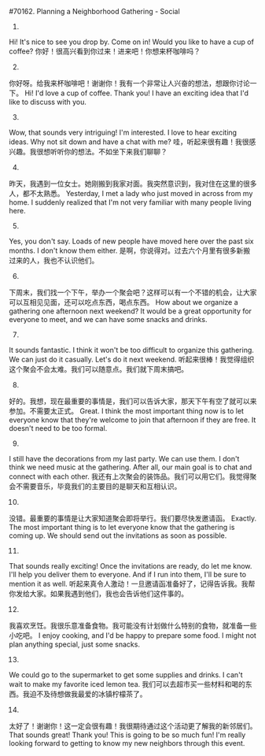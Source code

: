 #70162. Planning a Neighborhood Gathering - Social

1.
Hi! It's nice to see you drop by. Come on in! Would you like to have a cup of coffee?
你好！很高兴看到你过来！进来吧！你想来杯咖啡吗？

2.
你好呀。给我来杯咖啡吧！谢谢你！我有一个非常让人兴奋的想法，想跟你讨论一下。
Hi! I'd love a cup of coffee. Thank you! I have an exciting idea that I'd like to discuss with you.

3.
Wow, that sounds very intriguing! I'm interested. I love to hear exciting ideas. Why not sit down and have a chat with me?
哇，听起来很有趣！我很感兴趣。我很想听听你的想法。不如坐下来我们聊聊？

4.
昨天，我遇到一位女士。她刚搬到我家对面。我突然意识到，我对住在这里的很多人，都不太熟悉。
Yesterday, I met a lady who just moved in across from my home. I suddenly realized that I'm not very familiar with many people living here.

5.
Yes, you don't say. Loads of new people have moved here over the past six months. I don't know them either.
是啊，你说得对。过去六个月里有很多新搬过来的人，我也不认识他们。

6.
下周末，我们找一个下午，举办一个聚会吧？这样可以有一个不错的机会，让大家可以互相见见面，还可以吃点东西，喝点东西。
How about we organize a gathering one afternoon next weekend? It would be a great opportunity for everyone to meet, and we can have some snacks and drinks.

7.
It sounds fantastic. I think it won't be too difficult to organize this gathering. We can just do it casually. Let's do it next weekend.
听起来很棒！我觉得组织这个聚会不会太难。我们可以随意点。我们就下周末搞吧。

8.
好的。我想，现在最重要的事情是，我们可以告诉大家，那天下午有空了就可以来参加。不需要太正式。
Great. I think the most important thing now is to let everyone know that they're welcome to join that afternoon if they are free. It doesn't need to be too formal.

9.
I still have the decorations from my last party. We can use them. I don't think we need music at the gathering. After all, our main goal is to chat and connect with each other.
我还有上次聚会的装饰品。我们可以用它们。我觉得聚会不需要音乐，毕竟我们的主要目的是聊天和互相认识。

10.
没错。最重要的事情是让大家知道聚会即将举行。我们要尽快发邀请函。
Exactly. The most important thing is to let everyone know that the gathering is coming up. We should send out the invitations as soon as possible.

11.
That sounds really exciting! Once the invitations are ready, do let me know. I'll help you deliver them to everyone. And if I run into them, I'll be sure to mention it as well.
听起来真令人激动！一旦邀请函准备好了，记得告诉我。我帮你发给大家。如果我遇到他们，我也会告诉他们这件事的。

12.
我喜欢烹饪。我很乐意准备食物。我可能没有计划做什么特别的食物，就准备一些小吃吧。
I enjoy cooking, and I'd be happy to prepare some food. I might not plan anything special, just some snacks.

13.
We could go to the supermarket to get some supplies and drinks. I can't wait to make my favorite iced lemon tea.
我们可以去超市买一些材料和喝的东西。我迫不及待想做我最爱的冰镇柠檬茶了。

14.
太好了！谢谢你！这一定会很有趣！我很期待通过这个活动更了解我的新邻居们。
That sounds great! Thank you! This is going to be so much fun! I'm really looking forward to getting to know my new neighbors through this event.